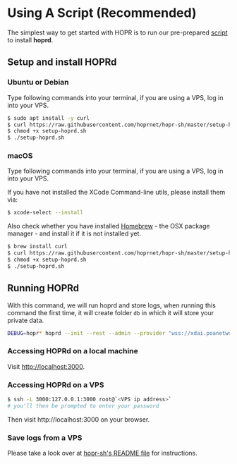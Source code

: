 # Using A Script (Recommended)

The simplest way to get started with HOPR is to run our pre-prepared [script](https://github.com/hoprnet/hopr-sh) to install **hoprd**.

## Setup and install HOPRd

### Ubuntu or Debian

Type following commands into your terminal, if you are using a VPS, log in into your VPS.

```bash
$ sudo apt install -y curl
$ curl https://raw.githubusercontent.com/hoprnet/hopr-sh/master/setup-hoprd.sh --output setup-hoprd.sh
$ chmod +x setup-hoprd.sh
$ ./setup-hoprd.sh
```

### macOS

Type following commands into your terminal, if you are using a VPS, log in into your VPS.

If you have not installed the XCode Command-line utils, please install them via:

```bash
$ xcode-select --install
```

Also check whether you have installed [Homebrew](https://brew.sh/) - the OSX package manager - and install it if it is not installed yet.

```bash
$ brew install curl
$ curl https://raw.githubusercontent.com/hoprnet/hopr-sh/master/setup-hoprd-macos.sh --output setup-hoprd.sh
$ chmod +x setup-hoprd.sh
$ ./setup-hoprd.sh
```

## Running HOPRd

With this command, we will run hoprd and store logs,
when running this command the first time, it will create folder `db` in which
it will store your private data.

```bash
DEBUG=hopr* hoprd --init --rest --admin --provider "wss://xdai.poanetwork.dev/wss" 2>&1 | tee ~/hoprd-logs.txt
```

### Accessing HOPRd on a local machine

Visit [http://localhost:3000](http://localhost:3000).

### Accessing HOPRd on a VPS

```bash
$ ssh -L 3000:127.0.0.1:3000 root@`<VPS ip address>`
# you'll then be prompted to enter your password
```

Then visit http://localhost:3000 on your browser.

### Save logs from a VPS

Please take a look over at [hopr-sh's README file](https://github.com/hoprnet/hopr-sh/blob/main/README.md) for instructions.
